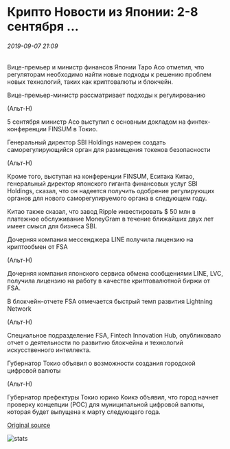 # Крипто Новости из Японии: 2-8 сентября ...

###### 2019-09-07 21:09

Вице-премьер и министр финансов Японии Таро Асо отметил, что регуляторам необходимо найти новые подходы к решению проблем новых технологий, таких как криптовалюты и блокчейн.

Вице-премьер-министр рассматривает подходы к регулированию

(Альт-Н)

5 сентября министр Асо выступил с основным докладом на финтех-конференции FINSUM в Токио.

Генеральный директор SBI Holdings намерен создать саморегулирующийся орган для размещения токенов безопасности

(Альт-Н)

Кроме того, выступая на конференции FINSUM, Еситака Китао, генеральный директор японского гиганта финансовых услуг SBI Holdings, сказал, что он надеется получить одобрение регулирующих органов для нового саморегулируемого органа в следующем году.

Китао также сказал, что завод Ripple инвестировать $ 50 млн в платежное обслуживание MoneyGram в течение ближайших двух лет имеет смысл для бизнеса SBI.

Дочерняя компания мессенджера LINE получила лицензию на криптообмен от FSA

(Альт-Н)

Дочерняя компания японского сервиса обмена сообщениями LINE, LVC, получила лицензию на работу в качестве криптовалютной биржи от FSA.

В блокчейн-отчете FSA отмечается быстрый темп развития Lightning Network

(Альт-Н)

Специальное подразделение FSA, Fintech Innovation Hub, опубликовало отчет о деятельности по развитию блокчейна и технологий искусственного интеллекта.

Губернатор Токио объявил о возможности создания городской цифровой валюты

(Альт-Н)

Губернатор префектуры Токио юрико Коикэ объявил, что город начнет проверку концепции (POC) для муниципальной цифровой валюты, которая будет выпущена к марту следующего года.

[Original source](https://cointelegraph.com/news/crypto-news-from-japan-sept-28)

![stats](https://c.statcounter.com/11760860/0/a89fa40b/1/ "stats")